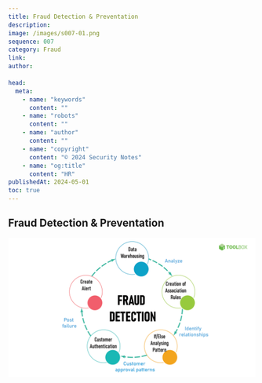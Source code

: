 ```yaml
---
title: Fraud Detection & Preventation
description:
image: /images/s007-01.png
sequence: 007
category: Fraud
link:
author:

head:
  meta:
    - name: "keywords"
      content: ""
    - name: "robots"
      content: ""
    - name: "author"
      content: ""
    - name: "copyright"
      content: "© 2024 Security Notes"
    - name: "og:title"
      content: "HR"
publishedAt: 2024-05-01
toc: true
---
```


## Fraud Detection & Preventation

![s007-01.jpeg](/images/s007-01.png)
